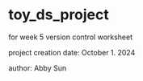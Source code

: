 # toy_ds_project
for week 5 version control worksheet 

project creation date: October 1. 2024 

author: Abby Sun 

